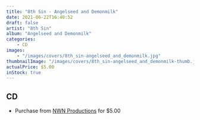 ```yaml
---
title: "8th Sin - Angelseed and Demonmilk"
date: 2021-06-22T16:40:52
draft: false
artist: "8th Sin"
album: "Angelseed and Demonmilk"
categories:
    - CD
images:
    - "/images/covers/8th_sin-angelseed_and_demonmilk.jpg"
thumbnailImage: "/images/covers/8th_sin-angelseed_and_demonmilk-thumb.jpg"
actualPrice: $5.00
inStock: true
---
```


## CD
* Purchase from [NWN Productions](http://shop.nwnprod.com/index.php?route=product/product&path=93&product_id=4546&sort=pd.name&order=ASC) for $5.00
